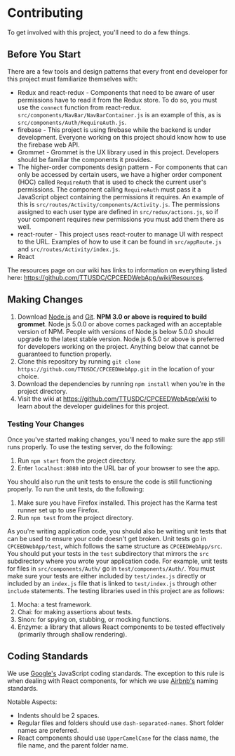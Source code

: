 # Contributing
To get involved with this project, you'll need to do a few things.

## Before You Start

There are a few tools and design patterns that every front end developer for this project must familiarize themselves with:

- Redux and react-redux - Components that need to be aware of user permissions have to read it from the Redux store. To do so, you must use the `connect` function from react-redux. `src/components/NavBar/NavBarContainer.js` is an example of this, as is `src/components/Auth/RequireAuth.js`.
- firebase - This project is using firebase while the backend is under development. Everyone working on this project should know how to use the firebase web API.
- Grommet - Grommet is the UX library used in this project. Developers should be familiar the components it provides.
- The higher-order components design pattern - For components that can only be accessed by certain users, we have a higher order component (HOC) called `RequireAuth` that is used to check the current user's permissions. The component calling `RequireAuth` must pass it a JavaScript object containing the permissions it requires. An example of this is `src/routes/Activity/components/Activity.js`. The permissions assigned to each user type are defined in `src/redux/actions.js`, so if your component requires new permissions you must add them there as well.
- react-router - This project uses react-router to manage UI with respect to the URL. Examples of how to use it can be found in `src/appRoute.js` and `src/routes/Activity/index.js`.
- React

The resources page on our wiki has links to information on everything listed here: https://github.com/TTUSDC/CPCEEDWebApp/wiki/Resources.

## Making Changes

1. Download [Node.js](https://nodejs.org/) and [Git](https://git-scm.com/). **NPM 3.0 or above is required to build grommet**. Node.js 5.0.0 or above comes packaged with an acceptable version of NPM. People with versions of Node.js below 5.0.0 should upgrade to the latest stable version. Node.js 6.5.0 or above is preferred for developers working on the project. Anything below that cannot be guaranteed to function properly.
2. Clone this repository by running `git clone https://github.com/TTUSDC/CPCEEDWebApp.git` in the location of your choice.
3. Download the dependencies by running `npm install` when you're in the project directory.
4. Visit the wiki at https://github.com/TTUSDC/CPCEEDWebApp/wiki to learn about the developer guidelines for this project.

### Testing Your Changes

Once you've started making changes, you'll need to make sure the app still runs properly.
To use the testing server, do the following:

1. Run `npm start` from the project directory.
2. Enter `localhost:8080` into the URL bar of your browser to see the app.

You should also run the unit tests to ensure the code is still functioning properly.
To run the unit tests, do the following:

1. Make sure you have Firefox installed. This project has the Karma test runner set up to use Firefox.
2. Run `npm test` from the project directory.

As you're writing application code, you should also be writing unit tests that can be used to ensure your code doesn't get broken.
Unit tests go in `CPCEEDWebApp/test`, which follows the same structure as `CPCEEDWebApp/src`.
You should put your tests in the `test` subdirectory that mirrors the `src` subdirectory where you wrote your application code.
For example, unit tests for files in `src/components/Auth/` go in `test/components/Auth/`.
You must make sure your tests are either included by `test/index.js` directly or included by an `index.js` file that is linked to `test/index.js` through other `include` statements.
The testing libraries used in this project are as follows:

1. Mocha: a test framework.
2. Chai: for making assertions about tests.
3. Sinon: for spying on, stubbing, or mocking functions.
4. Enzyme: a library that allows React components to be tested effectively (primarily through shallow rendering).

## Coding Standards
We use [Google's](https://google.github.io/styleguide/jsguide.html) JavaScript coding standards. The exception to this rule is when dealing with React components, for which we use [Airbnb's](https://github.com/airbnb/javascript/tree/master/react) naming standards.

Notable Aspects:

- Indents should be 2 spaces.
- Regular files and folders should use `dash-separated-names`. Short folder names are preferred.
- React components should use `UpperCamelCase` for the class name, the file name, and the parent folder name.
